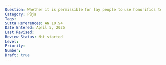 ```yaml
---
Question: Whether it is permissible for lay people to use honorifics to refer to members of other sects?
Category: Pūja
Tags:
Sutta References: AN 10.94
Date Entered: April 5, 2025
Last Revised:
Review Status: Not started
Level: 
Priority: 
Number: 
Draft: true
---
```

